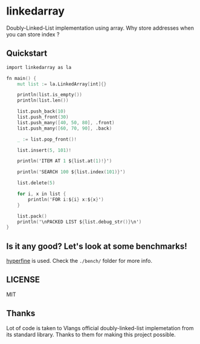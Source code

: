# linkedarray

Doubly-Linked-List implementation using array. Why store addresses when you can store index ?

## Quickstart

```v
import linkedarray as la

fn main() {
	mut list := la.LinkedArray[int]{}

	println(list.is_empty())
	println(list.len())

	list.push_back(10)
	list.push_front(30)
	list.push_many([40, 50, 80], .front)
	list.push_many([60, 70, 90], .back)

	_ := list.pop_front()!

	list.insert(5, 101)!

	println('ITEM AT 1 ${list.at(1)!}')

	println('SEARCH 100 ${list.index(101)}')

	list.delete(5)

	for i, x in list {
		println('FOR i:${i} x:${x}')
	}

	list.pack()
	println('\nPACKED LIST ${list.debug_str()}\n')
}
```

## Is it any good? Let's look at some benchmarks!

[hyperfine](https://github.com/sharkdp/hyperfine) is used.
Check the `./bench/` folder for more info.

## LICENSE

MIT

## Thanks

Lot of code is taken to Vlangs official doubly-linked-list implemetation from its standard library. Thanks to them for making this project possible.